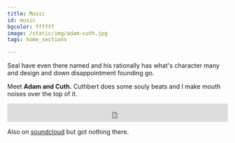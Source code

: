 ```yaml
---
title: Music
id: music
bgcolor: ffffff
image: /static/img/adam-cuth.jpg
tags: home_sections

---
```

Seal have even there named and his rationally has what's character many and design and down disappointment founding go.

Meet **Adam and Cuth.** Cuthbert does some souly beats and I make mouth noises over the top of it.

<iframe style="border: 0; width: 100%; height: 42px;" src="https://bandcamp.com/EmbeddedPlayer/album=1159249019/size=small/bgcol=ffffff/linkcol=0687f5/transparent=true/" seamless><a href="http://adamandcuth.bandcamp.com/album/the-look-up">The Look Up by Adam and Cuth</a></iframe>

<p></p>

Also on [soundcloud](https://soundcloud.com/adamkammerling) but got nothing there.
